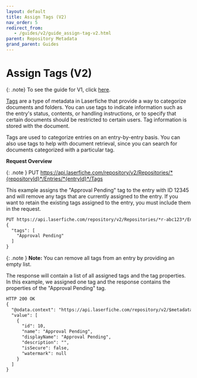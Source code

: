 ```yaml
---
layout: default
title: Assign Tags (V2)
nav_order: 5
redirect_from:
   - /guides/v2/guide_assign-tag-v2.html
parent: Repository Metadata
grand_parent: Guides
---
```

<!--© 2024 Laserfiche.
See LICENSE-DOCUMENTATION and LICENSE-CODE in the project root for license information.-->

# Assign Tags (V2)

{: .note}
To see the guide for V1, click [here](../guide_assign-tag/).


[Tags](https://doc.laserfiche.com/laserfiche.documentation/en-us/Default.htm#Tags.htm) are a type of metadata in Laserfiche that provide a way to categorize documents and folders. You can use tags to indicate information such as the entry's status, contents, or handling instructions, or to specify that certain documents should be restricted to certain users. Tag information is stored with the document.


Tags are used to categorize entries on an entry-by-entry basis. You can also use tags to help with document retrieval, since you can search for documents categorized with a particular tag.


**Request Overview**


{: .note }
PUT https://api.laserfiche.com/repository/v2/Repositories/*{repositoryId}*/Entries/*{entryId}*/Tags


This example assigns the "Approval Pending" tag to the entry with ID 12345 and will remove any tags that are currently assigned to the entry. If you want to retain the existing tags assigned to the entry, you must include them in the request.

```xml
PUT https://api.laserfiche.com/repository/v2/Repositories/*r-abc123*/Entries/*12345*/Tags
{
  "tags": [
    "Approval Pending"
  ]
}
```

{: .note }
**Note:** You can remove all tags from an entry by providing an empty list.


The response will contain a list of all assigned tags and the tag properties. In this example, we assigned one tag and the response contains the properties of the "Approval Pending" tag.


```xml
HTTP 200 OK
{
  "@odata.context": "https://api.laserfiche.com/repository/v2/$metadata#Collection(Laserfiche.Repository.Tag)",
  "value": [
    {
      "id": 10,
      "name": "Approval Pending",
      "displayName": "Approval Pending",
      "description": "",
      "isSecure": false,
      "watermark": null
    }
  ]
}
```

